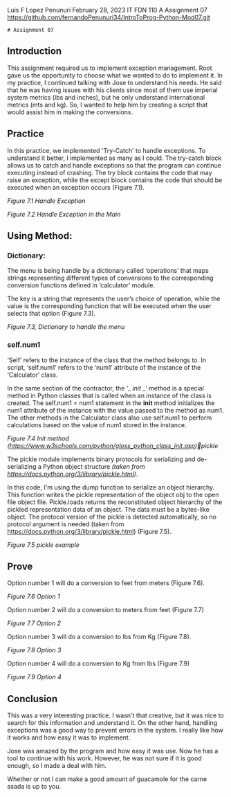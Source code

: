 
Luis F Lopez Penunuri
February 28, 2023
IT FDN 110 A
Assignment 07
https://github.com/fernandoPenunuri34/IntroToProg-Python-Mod07.git
	
	# Assignment 07

## Introduction
This assignment required us to implement exception management. Root gave us the opportunity to choose what we wanted to do to implement it. In my practice, I continued talking with Jose to understand his needs. He said that he was having issues with his clients since most of them use imperial system metrics (lbs and inches), but he only understand international metrics (mts and kg). So, I wanted to help him by creating a script that would assist him in making the conversions.

## Practice
In this practice, we implemented 'Try-Catch' to handle exceptions. To understand it better, I implemented as many as I could. The try-catch block allows us to catch and handle exceptions so that the program can continue executing instead of crashing. The try block contains the code that may raise an exception, while the except block contains the code that should be executed when an exception occurs (Figure 7.1).












*Figure 7.1 Handle Exception*













*Figure 7.2 Handle Exception in the Main*


 
## Using Method:
### Dictionary: 
The menu is being handle by a dictionary called ‘operations’ that maps strings representing different types of conversions to the corresponding conversion functions defined in ‘calculator’ module. 

The key is a string that represents the user’s choice of operation, while the value is the corresponding function that will be executed when the user selects that option (Figure 7.3).


*Figure 7.3, Dictionary to handle the menu*


### self.num1
‘Self’ refers to the instance of the class that the method belongs to. In script, ‘self.num1’ refers to the ‘num1’ attribute of the instance of the ‘Calculator’ class. 

In the same section of the contractor, the ‘_ _init_ _’ method is a special method in Python classes that is called when an instance of the class is created. The self.num1 = num1 statement in the __init__ method initializes the num1 attribute of the instance with the value passed to the method as num1.
The other methods in the Calculator class also use self.num1 to perform calculations based on the value of num1 stored in the instance.






















*Figure 7.4 Init method (https://www.w3schools.com/python/gloss_python_class_init.asp)pickle*

The pickle module implements binary protocols for serializing and de-serializing a Python object structure *(taken from https://docs.python.org/3/library/pickle.html)*.

In this code, I'm using the dump function to serialize an object hierarchy. This function writes the pickle representation of the object obj to the open file object file.
Pickle.loads returns the reconstituted object hierarchy of the pickled representation data of an object. The data must be a bytes-like object. The protocol version of the pickle is detected automatically, so no protocol argument is needed (taken from https://docs.python.org/3/library/pickle.html) (Figure 7.5).
















*Figure 7.5 pickle example*







## Prove 
Option number 1 will do a conversion to feet from meters (Figure 7.6).
















*Figure 7.6 Option 1*

Option number 2 will do a conversion to meters from feet (Figure 7.7)
















*Figure 7.7 Option 2*


Option number 3 will do a conversion to lbs from Kg (Figure 7.8).
















*Figure 7.8 Option 3*

Option number 4 will do a conversion to Kg from lbs (Figure 7.9)
















*Figure 7.9 Option 4*



## Conclusion
This was a very interesting practice. I wasn't that creative, but it was nice to search for this information and understand it. On the other hand, handling exceptions was a good way to prevent errors in the system. I really like how it works and how easy it was to implement.

Jose was amazed by the program and how easy it was use. Now he has a tool to continue with his work. However, he was not sure if it is good enough, so I made a deal with him.




Whether or not I can make a good amount of guacamole for the carne asada is up to you. 
